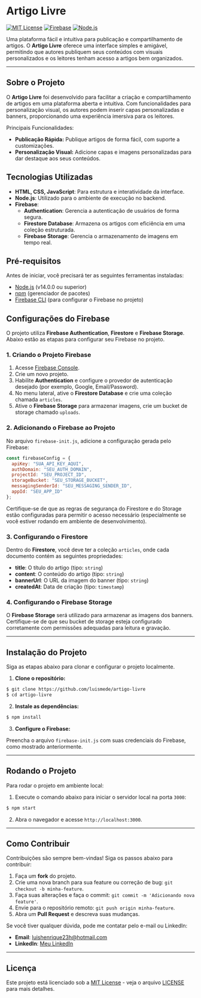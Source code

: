 
# Artigo Livre

[![MIT License](https://img.shields.io/badge/License-MIT-blue.svg)](https://opensource.org/licenses/MIT)
[![Firebase](https://img.shields.io/badge/Firebase-Enabled-yellow)](https://firebase.google.com/)
[![Node.js](https://img.shields.io/badge/Node.js-v14.0.0+-green)](https://nodejs.org/)

Uma plataforma fácil e intuitiva para publicação e compartilhamento de artigos. O **Artigo Livre** oferece uma interface simples e amigável, permitindo que autores publiquem seus conteúdos com visuais personalizados e os leitores tenham acesso a artigos bem organizados.

---

## Sobre o Projeto

O **Artigo Livre** foi desenvolvido para facilitar a criação e compartilhamento de artigos em uma plataforma aberta e intuitiva. Com funcionalidades para personalização visual, os autores podem inserir capas personalizadas e banners, proporcionando uma experiência imersiva para os leitores.

Principais Funcionalidades:
- **Publicação Rápida:** Publique artigos de forma fácil, com suporte a customizações.
- **Personalização Visual:** Adicione capas e imagens personalizadas para dar destaque aos seus conteúdos.

## Tecnologias Utilizadas

- **HTML, CSS, JavaScript**: Para estrutura e interatividade da interface.
- **Node.js**: Utilizado para o ambiente de execução no backend.
- **Firebase**:
  - **Authentication**: Gerencia a autenticação de usuários de forma segura.
  - **Firestore Database**: Armazena os artigos com eficiência em uma coleção estruturada.
  - **Firebase Storage**: Gerencia o armazenamento de imagens em tempo real.

## Pré-requisitos

Antes de iniciar, você precisará ter as seguintes ferramentas instaladas:
- [Node.js](https://nodejs.org/) (v14.0.0 ou superior)
- [npm](https://www.npmjs.com/) (gerenciador de pacotes)
- [Firebase CLI](https://firebase.google.com/docs/cli) (para configurar o Firebase no projeto)

## Configurações do Firebase

O projeto utiliza **Firebase Authentication**, **Firestore** e **Firebase Storage**. Abaixo estão as etapas para configurar seu Firebase no projeto.

### 1. Criando o Projeto Firebase

1. Acesse [Firebase Console](https://console.firebase.google.com/).
2. Crie um novo projeto.
3. Habilite **Authentication** e configure o provedor de autenticação desejado (por exemplo, Google, Email/Password).
4. No menu lateral, ative o **Firestore Database** e crie uma coleção chamada `articles`.
5. Ative o **Firebase Storage** para armazenar imagens, crie um bucket de storage chamado `uploads`.

### 2. Adicionando o Firebase ao Projeto

No arquivo `firebase-init.js`, adicione a configuração gerada pelo Firebase:

```js
const firebaseConfig = {
  apiKey: "SUA_API_KEY_AQUI",
  authDomain: "SEU_AUTH_DOMAIN",
  projectId: "SEU_PROJECT_ID",
  storageBucket: "SEU_STORAGE_BUCKET",
  messagingSenderId: "SEU_MESSAGING_SENDER_ID",
  appId: "SEU_APP_ID"
};
```

Certifique-se de que as regras de segurança do Firestore e do Storage estão configuradas para permitir o acesso necessário (especialmente se você estiver rodando em ambiente de desenvolvimento).

### 3. Configurando o Firestore

Dentro do **Firestore**, você deve ter a coleção `articles`, onde cada documento contém as seguintes propriedades:

- **title**: O título do artigo (tipo: `string`)
- **content**: O conteúdo do artigo (tipo: `string`)
- **bannerUrl**: O URL da imagem do banner (tipo: `string`)
- **createdAt**: Data de criação (tipo: `timestamp`)

### 4. Configurando o Firebase Storage

O **Firebase Storage** será utilizado para armazenar as imagens dos banners. Certifique-se de que seu bucket de storage esteja configurado corretamente com permissões adequadas para leitura e gravação.

---

## Instalação do Projeto

Siga as etapas abaixo para clonar e configurar o projeto localmente.

1. **Clone o repositório:**

```bash
$ git clone https://github.com/luismede/artigo-livre
$ cd artigo-livre
```

2. **Instale as dependências:**

```bash
$ npm install
```

3. **Configure o Firebase:**

Preencha o arquivo `firebase-init.js` com suas credenciais do Firebase, como mostrado anteriormente.

---

## Rodando o Projeto

Para rodar o projeto em ambiente local:

1. Execute o comando abaixo para iniciar o servidor local na porta `3000`:

```bash
$ npm start
```

2. Abra o navegador e acesse `http://localhost:3000`.

---

## Como Contribuir

Contribuições são sempre bem-vindas! Siga os passos abaixo para contribuir:

1. Faça um **fork** do projeto.
2. Crie uma nova branch para sua feature ou correção de bug: `git checkout -b minha-feature`.
3. Faça suas alterações e faça o commit: `git commit -m 'Adicionando nova feature'`.
4. Envie para o repositório remoto: `git push origin minha-feature`.
5. Abra um **Pull Request** e descreva suas mudanças.

Se você tiver qualquer dúvida, pode me contatar pelo e-mail ou LinkedIn:
- **Email**: luishenrique23h@hotmail.com
- **LinkedIn**: [Meu LinkedIn](https://www.linkedin.com/in/luismede/)

---

## Licença 

Este projeto está licenciado sob a [MIT License](https://opensource.org/licenses/MIT) - veja o arquivo [LICENSE](LICENSE) para mais detalhes.

